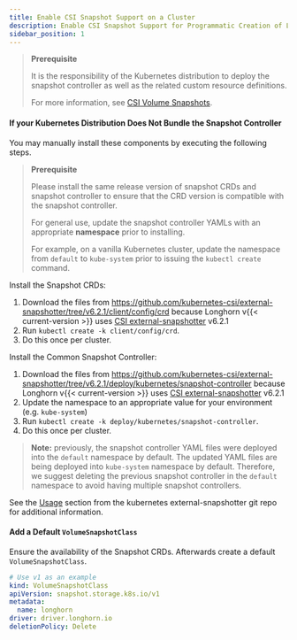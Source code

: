 ```yaml
---
title: Enable CSI Snapshot Support on a Cluster
description: Enable CSI Snapshot Support for Programmatic Creation of Longhorn Snapshots/Backups
sidebar_position: 1
---
```


> **Prerequisite**
>
> It is the responsibility of the Kubernetes distribution to deploy the snapshot controller as well as the related custom resource definitions.
>
> For more information, see [CSI Volume Snapshots](https://kubernetes.io/docs/concepts/storage/volume-snapshots/).

#### If your Kubernetes Distribution Does Not Bundle the Snapshot Controller

You may manually install these components by executing the following steps.


> **Prerequisite**
>
> Please install the same release version of snapshot CRDs and snapshot controller to ensure that the CRD version is compatible with the snapshot controller.
>
> For general use, update the snapshot controller YAMLs with an appropriate **namespace** prior to installing.
>
> For example, on a vanilla Kubernetes cluster, update the namespace from `default` to `kube-system` prior to issuing the `kubectl create` command.

Install the Snapshot CRDs:
1. Download the files from https://github.com/kubernetes-csi/external-snapshotter/tree/v6.2.1/client/config/crd
because Longhorn v{{< current-version >}} uses [CSI external-snapshotter](https://kubernetes-csi.github.io/docs/external-snapshotter.html) v6.2.1
2. Run `kubectl create -k client/config/crd`.
3. Do this once per cluster.

Install the Common Snapshot Controller:
1. Download the files from https://github.com/kubernetes-csi/external-snapshotter/tree/v6.2.1/deploy/kubernetes/snapshot-controller
because Longhorn v{{< current-version >}} uses [CSI external-snapshotter](https://kubernetes-csi.github.io/docs/external-snapshotter.html) v6.2.1
2. Update the namespace to an appropriate value for your environment (e.g. `kube-system`)
3. Run `kubectl create -k deploy/kubernetes/snapshot-controller`.
3. Do this once per cluster.
> **Note:** previously, the snapshot controller YAML files were deployed into the `default` namespace by default.
> The updated YAML files are being deployed into `kube-system` namespace by default.
> Therefore, we suggest deleting the previous snapshot controller in the `default` namespace to avoid having multiple snapshot controllers.

See the [Usage](https://github.com/kubernetes-csi/external-snapshotter#usage) section from the kubernetes
external-snapshotter git repo for additional information.

#### Add a Default `VolumeSnapshotClass`
Ensure the availability of the Snapshot CRDs. Afterwards create a default `VolumeSnapshotClass`.
```yaml
# Use v1 as an example
kind: VolumeSnapshotClass
apiVersion: snapshot.storage.k8s.io/v1
metadata:
  name: longhorn
driver: driver.longhorn.io
deletionPolicy: Delete
```
